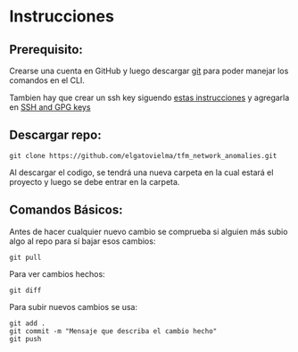 # Instrucciones


## Prerequisito:

Crearse una cuenta en GitHub y luego descargar [git](https://git-scm.com/downloads) para poder manejar los comandos en el CLI.

Tambien hay que crear un ssh key siguendo [estas instrucciones](https://git-scm.com/book/en/v2/Git-on-the-Server-Generating-Your-SSH-Public-Key) y agregarla en [SSH and GPG keys](https://github.com/settings/keys)


## Descargar repo:

```
git clone https://github.com/elgatovielma/tfm_network_anomalies.git
```

Al descargar el codigo, se tendrá una nueva carpeta en la cual estará el proyecto y luego se debe entrar en la carpeta.

## Comandos Básicos:


Antes de hacer cualquier nuevo cambio se comprueba si alguien más subio algo al repo para sí bajar esos cambios:
```
git pull
```

Para ver cambios hechos:
```
git diff
```

Para subir nuevos cambios se usa:
```
git add .
git commit -m "Mensaje que describa el cambio hecho"
git push
```
